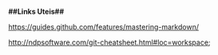 **##Links Uteis##**

https://guides.github.com/features/mastering-markdown/

http://ndpsoftware.com/git-cheatsheet.html#loc=workspace;